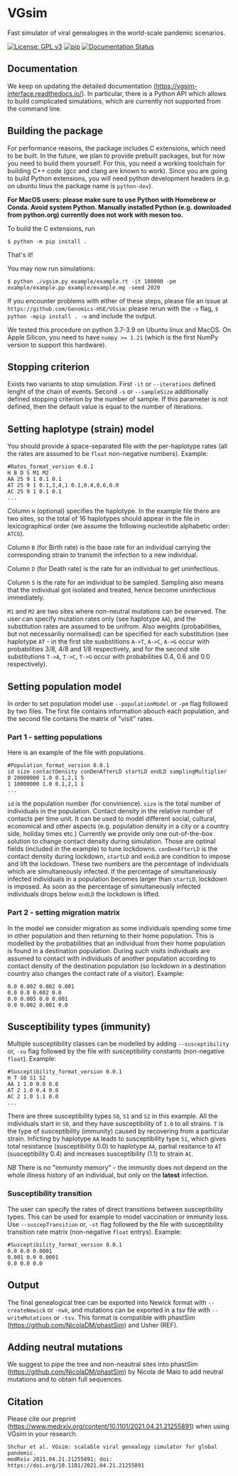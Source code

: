 # VGsim
Fast simulator of viral genealogies in the world-scale pandemic scenarios.

[![License: GPL v3](https://img.shields.io/badge/License-GPLv3-blue.svg)](https://www.gnu.org/licenses/gpl-3.0)
[![pip](https://github.com/Genomics-HSE/VGsim/actions/workflows/pip.yml/badge.svg)](https://github.com/Genomics-HSE/VGsim/actions/workflows/pip.yml)
[![Documentation Status](https://readthedocs.org/projects/vgsim-interface/badge/?version=latest)](https://vgsim-interface.readthedocs.io/en/latest/?badge=latest)

Documentation
-------------

We keep on updating the detailed documentation (https://vgsim-interface.readthedocs.io/). In particular, there is a Python API which allows to build complicated simulations, which are currently not supported from the command line.

Building the package
--------------------

For performance reasons, the package includes C extensions, which need to be
built. In the future, we plan to provide prebuilt packages, but for now you need
to build them yourself. For this, you need a working toolchain for building C++
code (gcc and clang are known to work). Since you are going to build Python extensions,
you will need python development headers (e.g. on ubuntu linux the package name is `python-dev`).

**For MacOS users: please make sure to use Python with Homebrew or Conda. Avoid system Python. Manually installed Python (e.g. downloaded from python.org) currently does not work with meson too.**

To build the C extensions, run

```
$ python -m pip install .
```

That's it! 

You may now run simulations:

```
$ python ./vgsim.py example/example.rt -it 100000 -pm example/example.pp example/example.mg -seed 2020
```

If you encounter problems with either of these steps, please file an issue at
`https://github.com/Genomics-HSE/VGsim`: please rerun with the `-v` flag,
`$ python -mpip install . -v` and include the output.

We tested this procedure on python 3.7-3.9 on Ubuntu linux and MacOS. 
On Apple Silicon, you need to have `numpy >= 1.21` (which is the first NumPy
version to support this hardware).


Stopping criterion
------------------

Exists two variants to stop simulation.
First `-it` or `--iterations` defined lenght of the chain of events. Second `-s` or `--sampleSize` additionally defined stopping criterion by the number of sample. If this parameter is not defined, then the default value is equal to the number of iterations.


Setting haplotype (strain) model
--------------------------------

You should provide a space-separated file with the per-haplotype rates (all the rates are assumed to be `float` non-negative numbers). Example:
```
#Rates_format_version 0.0.1
H B D S M1 M2
AA 25 9 1 0.1 0.1
AT 25 9 1 0.1,3,4,1 0.1,0.4,0.6,0.0
AC 25 9 1 0.1 0.1
...
```
Column `H` (optional) specifies the haplotype. In the example file there are two sites, so the total of 16 haplotypes should appear in the file in lexicographical order (we assume the following nucleotide alphabetic order: `ATCG`).

Column `B` (for Birth rate) is the base rate for an individual carrying the corresponding strain to transmit the infection to a new individual.

Column `D` (for Death rate) is the rate for an individual to get uninfectious.

Column `S` is the rate for an individual to be sampled. Sampling also means that the individual got isolated and treated, hence become uninfectious immediately.

`M1` and `M2` are two sites where non-neutral mutations can be ovserved. The user can specify mutation rates only (see haplotype `AA`), and the substitution rates are assumed to be unifrom. Also weights (probabilities, but not necessariliy normalised) can be specified for each substitution (see haplotype `AT` - in the first site susbstitions `A->T`, `A->C`, `A->G` occur with probabilities 3/8, 4/8 and 1/8 respectively, and for the second site substitutions `T->A`, `T->C`, `T->G` occur with probabilities 0.4, 0.6 and 0.0 respectively).

Setting population model
------------------------

In order to set population model use `--populationModel` or `-pm` flag followed by two files. The first file contains information abouch each population, and the second file contains the matrix of "visit" rates.

### Part 1 - setting populations

Here is an example of the file with populations.
```
#Population_format_version 0.0.1
id size contactDensity conDenAfterLD startLD endLD samplingMultiplier
0 20000000 1.0 0.1,2,1 5 
1 10000000 1.0 0.1,2,1 1
...
```
`id` is the population number (for convinience). `size` is the total number of individuals in the population. Contact density in the relative number of contacts per time unit. It can be used to model different social, cultural, economical and other aspects (e.g. population density in a city or a country side, holiday times etc.) Currently we provide only one out-of-the-box solution to change contact density during simulation. Those are optinal fields (included in the example) to tune lockdowns. `conDenAfterLD` is the contact density during lockdown, `startLD` and `endLD` are condition to impose and lift the lockdown. These two numbers are the percentage of individuals which are simultaneously infected. If the percentage of simultanelously infected individuals in a population becomes larger than `startLD`, lockdown is imposed. As soon as the percentage of simultaneously infected individuals drops below `endLD` the lockdown is lifted.

### Part 2 - setting migration matrix

In the model we consider migration as some individuals spending some time in other population and then returning to their home population. This is modelled by the probabilities that an individual from their home population is found in a destination population. During such visits individuals are assumed to contact with individuals of another population according to contact density of the destination population (so lockdown in a destination country also changes the contact rate of a visitor). Example:

```#Migration_format_version 0.0.1
0.0 0.002 0.002 0.001
0.0 0.0 0.002 0.0
0.0 0.005 0.0 0.001
0.0 0.002 0.001 0.0
```

Susceptibility types (immunity)
-------------------------------

Multiple susceptibility classes can be modelled by adding `--susceptibility` or, `-su` flag followed by the file with susceptibility constants (non-negative `float`). Example:
```
#Susceptibility_format_version 0.0.1
H T S0 S1 S2
AA 1 1.0 0.0 0.0
AT 2 1.0 0.4 0.0
AC 2 1.0 1.1 0.0
...
```
There are three susceptibility types `S0`, `S1` and `S2` in this example. All the individuals start in `S0`, and they have susceptibility of `1.0` to all strains. `T` is the type of susceptibility (immunity) caused by recovering from a particular strain. Inficting by haplotype `AA` leads to susceptibility type `S1`, which gives total resistance (susceptibility 0.0) to haplotype `AA`, partial resitance to `AT` (susceptibility 0.4) and increases susceptibility (1.1) to strain `AC`.

*NB* There is no "immunity memory" - the immunity does not depend on the whole illness history of an individual, but only on the **latest** infection.

### Susceptibility transition

The user can specify the rates of direct transitions between susceptibility types. This can be used for example to model vaccination or immunity loss. Use `--suscepTransition` or, `-st` flag followed by the file with susceptibility transition rate matrix (non-negative `float` entrys). Example:
```
#Susceptibility_format_version 0.0.1
0.0 0.0 0.0001
0.001 0.0 0.0001
0.0 0.0 0.0
```

Output
------

The final genealogical tree can be exported into Newick format with `--createNewick` or `-nwk`, and mutations can be exported in a tsv file with `--writeMutations` or `-tsv`. This format is compatible with phastSim (https://github.com/NicolaDM/phastSim) and Usher (REF).

Adding neutral mutations
------------------------

We suggest to pipe the tree and non-neautral sites into phastSim (https://github.com/NicolaDM/phastSim) by Nicola de Maio to add neutral mutations and to obtain full sequences.

Citation
--------

Please cite our preprint (https://www.medrxiv.org/content/10.1101/2021.04.21.21255891) when using VGsim in your research.
```
Shchur et al. VGsim: scalable viral genealogy simulator for global pandemic.
medRxiv 2021.04.21.21255891; doi: https://doi.org/10.1101/2021.04.21.21255891
```
